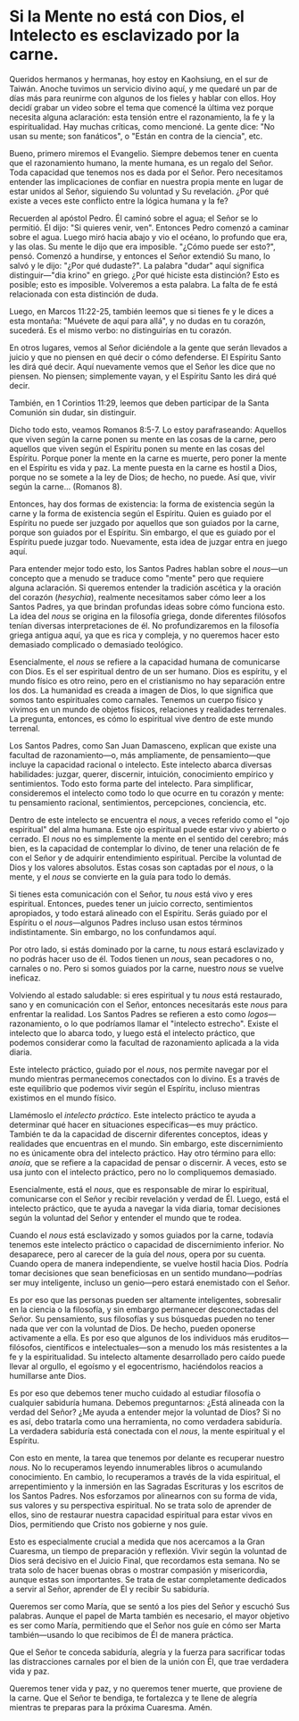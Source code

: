 # Si la Mente no está con Dios, el Intelecto es esclavizado por la carne.  

Queridos hermanos y hermanas, hoy estoy en Kaohsiung, en el sur de Taiwán. Anoche tuvimos un servicio divino aquí, y me quedaré un par de días más para reunirme con algunos de los fieles y hablar con ellos. Hoy decidí grabar un video sobre el tema que comencé la última vez porque necesita alguna aclaración: esta tensión entre el razonamiento, la fe y la espiritualidad. Hay muchas críticas, como mencioné. La gente dice: "No usan su mente; son fanáticos", o "Están en contra de la ciencia", etc.  

Bueno, primero miremos el Evangelio. Siempre debemos tener en cuenta que el razonamiento humano, la mente humana, es un regalo del Señor. Toda capacidad que tenemos nos es dada por el Señor. Pero necesitamos entender las implicaciones de confiar en nuestra propia mente en lugar de estar unidos al Señor, siguiendo Su voluntad y Su revelación. ¿Por qué existe a veces este conflicto entre la lógica humana y la fe?  

Recuerden al apóstol Pedro. Él caminó sobre el agua; el Señor se lo permitió. Él dijo: "Si quieres venir, ven". Entonces Pedro comenzó a caminar sobre el agua. Luego miró hacia abajo y vio el océano, lo profundo que era, y las olas. Su mente le dijo que era imposible. "¿Cómo puede ser esto?", pensó. Comenzó a hundirse, y entonces el Señor extendió Su mano, lo salvó y le dijo: "¿Por qué dudaste?". La palabra "dudar" aquí significa distinguir—"dia krino" en griego. ¿Por qué hiciste esta distinción? Esto es posible; esto es imposible. Volveremos a esta palabra. La falta de fe está relacionada con esta distinción de duda.  

Luego, en Marcos 11:22-25, también leemos que si tienes fe y le dices a esta montaña: "Muévete de aquí para allá", y no dudas en tu corazón, sucederá. Es el mismo verbo: no distinguirías en tu corazón.  

En otros lugares, vemos al Señor diciéndole a la gente que serán llevados a juicio y que no piensen en qué decir o cómo defenderse. El Espíritu Santo les dirá qué decir. Aquí nuevamente vemos que el Señor les dice que no piensen. No piensen; simplemente vayan, y el Espíritu Santo les dirá qué decir.  

También, en 1 Corintios 11:29, leemos que deben participar de la Santa Comunión sin dudar, sin distinguir.  

Dicho todo esto, veamos Romanos 8:5-7. Lo estoy parafraseando: Aquellos que viven según la carne ponen su mente en las cosas de la carne, pero aquellos que viven según el Espíritu ponen su mente en las cosas del Espíritu. Porque poner la mente en la carne es muerte, pero poner la mente en el Espíritu es vida y paz. La mente puesta en la carne es hostil a Dios, porque no se somete a la ley de Dios; de hecho, no puede. Así que, vivir según la carne... (Romanos 8).  

Entonces, hay dos formas de existencia: la forma de existencia según la carne y la forma de existencia según el Espíritu. Quien es guiado por el Espíritu no puede ser juzgado por aquellos que son guiados por la carne, porque son guiados por el Espíritu. Sin embargo, el que es guiado por el Espíritu puede juzgar todo. Nuevamente, esta idea de juzgar entra en juego aquí.  

Para entender mejor todo esto, los Santos Padres hablan sobre el *nous*—un concepto que a menudo se traduce como "mente" pero que requiere alguna aclaración. Si queremos entender la tradición ascética y la oración del corazón (*hesychia*), realmente necesitamos saber cómo leer a los Santos Padres, ya que brindan profundas ideas sobre cómo funciona esto. La idea del *nous* se origina en la filosofía griega, donde diferentes filósofos tenían diversas interpretaciones de él. No profundizaremos en la filosofía griega antigua aquí, ya que es rica y compleja, y no queremos hacer esto demasiado complicado o demasiado teológico.  

Esencialmente, el *nous* se refiere a la capacidad humana de comunicarse con Dios. Es el ser espiritual dentro de un ser humano. Dios es espíritu, y el mundo físico es otro reino, pero en el cristianismo no hay separación entre los dos. La humanidad es creada a imagen de Dios, lo que significa que somos tanto espirituales como carnales. Tenemos un cuerpo físico y vivimos en un mundo de objetos físicos, relaciones y realidades terrenales. La pregunta, entonces, es cómo lo espiritual vive dentro de este mundo terrenal.

Los Santos Padres, como San Juan Damasceno, explican que existe una facultad de razonamiento—o, más ampliamente, de pensamiento—que incluye la capacidad racional o intelecto. Este intelecto abarca diversas habilidades: juzgar, querer, discernir, intuición, conocimiento empírico y sentimientos. Todo esto forma parte del intelecto. Para simplificar, consideremos el intelecto como todo lo que ocurre en tu corazón y mente: tu pensamiento racional, sentimientos, percepciones, conciencia, etc.

Dentro de este intelecto se encuentra el *nous*, a veces referido como el "ojo espiritual" del alma humana. Este ojo espiritual puede estar vivo y abierto o cerrado. El *nous* no es simplemente la mente en el sentido del cerebro; más bien, es la capacidad de contemplar lo divino, de tener una relación de fe con el Señor y de adquirir entendimiento espiritual. Percibe la voluntad de Dios y los valores absolutos. Estas cosas son captadas por el *nous*, o la mente, y el *nous* se convierte en la guía para todo lo demás.

Si tienes esta comunicación con el Señor, tu *nous* está vivo y eres espiritual. Entonces, puedes tener un juicio correcto, sentimientos apropiados, y todo estará alineado con el Espíritu. Serás guiado por el Espíritu o el *nous*—algunos Padres incluso usan estos términos indistintamente. Sin embargo, no los confundamos aquí.

Por otro lado, si estás dominado por la carne, tu *nous* estará esclavizado y no podrás hacer uso de él. Todos tienen un *nous*, sean pecadores o no, carnales o no. Pero si somos guiados por la carne, nuestro *nous* se vuelve ineficaz.

Volviendo al estado saludable: si eres espiritual y tu *nous* está restaurado, sano y en comunicación con el Señor, entonces necesitarás este *nous* para enfrentar la realidad. Los Santos Padres se refieren a esto como *logos*—razonamiento, o lo que podríamos llamar el "intelecto estrecho". Existe el intelecto que lo abarca todo, y luego está el intelecto práctico, que podemos considerar como la facultad de razonamiento aplicada a la vida diaria.

Este intelecto práctico, guiado por el *nous*, nos permite navegar por el mundo mientras permanecemos conectados con lo divino. Es a través de este equilibrio que podemos vivir según el Espíritu, incluso mientras existimos en el mundo físico.

Llamémoslo el *intelecto práctico*. Este intelecto práctico te ayuda a determinar qué hacer en situaciones específicas—es muy práctico. También te da la capacidad de discernir diferentes conceptos, ideas y realidades que encuentras en el mundo. Sin embargo, este discernimiento no es únicamente obra del intelecto práctico. Hay otro término para ello: *anoia*, que se refiere a la capacidad de pensar o discernir. A veces, esto se usa junto con el intelecto práctico, pero no lo compliquemos demasiado.

Esencialmente, está el *nous*, que es responsable de mirar lo espiritual, comunicarse con el Señor y recibir revelación y verdad de Él. Luego, está el intelecto práctico, que te ayuda a navegar la vida diaria, tomar decisiones según la voluntad del Señor y entender el mundo que te rodea.

Cuando el *nous* está esclavizado y somos guiados por la carne, todavía tenemos este intelecto práctico o capacidad de discernimiento inferior. No desaparece, pero al carecer de la guía del *nous*, opera por su cuenta. Cuando opera de manera independiente, se vuelve hostil hacia Dios. Podría tomar decisiones que sean beneficiosas en un sentido mundano—podrías ser muy inteligente, incluso un genio—pero estará enemistado con el Señor.

Es por eso que las personas pueden ser altamente inteligentes, sobresalir en la ciencia o la filosofía, y sin embargo permanecer desconectadas del Señor. Su pensamiento, sus filosofías y sus búsquedas pueden no tener nada que ver con la voluntad de Dios. De hecho, pueden oponerse activamente a ella. Es por eso que algunos de los individuos más eruditos—filósofos, científicos e intelectuales—son a menudo los más resistentes a la fe y la espiritualidad. Su intelecto altamente desarrollado pero caído puede llevar al orgullo, el egoísmo y el egocentrismo, haciéndolos reacios a humillarse ante Dios.

Es por eso que debemos tener mucho cuidado al estudiar filosofía o cualquier sabiduría humana. Debemos preguntarnos: ¿Está alineada con la verdad del Señor? ¿Me ayuda a entender mejor la voluntad de Dios? Si no es así, debo tratarla como una herramienta, no como verdadera sabiduría. La verdadera sabiduría está conectada con el *nous*, la mente espiritual y el Espíritu.

Con esto en mente, la tarea que tenemos por delante es recuperar nuestro *nous*. No lo recuperamos leyendo innumerables libros o acumulando conocimiento. En cambio, lo recuperamos a través de la vida espiritual, el arrepentimiento y la inmersión en las Sagradas Escrituras y los escritos de los Santos Padres. Nos esforzamos por alinearnos con su forma de vida, sus valores y su perspectiva espiritual. No se trata solo de aprender de ellos, sino de restaurar nuestra capacidad espiritual para estar vivos en Dios, permitiendo que Cristo nos gobierne y nos guíe.

Esto es especialmente crucial a medida que nos acercamos a la Gran Cuaresma, un tiempo de preparación y reflexión. Vivir según la voluntad de Dios será decisivo en el Juicio Final, que recordamos esta semana. No se trata solo de hacer buenas obras o mostrar compasión y misericordia, aunque estas son importantes. Se trata de estar completamente dedicados a servir al Señor, aprender de Él y recibir Su sabiduría.

Queremos ser como María, que se sentó a los pies del Señor y escuchó Sus palabras. Aunque el papel de Marta también es necesario, el mayor objetivo es ser como María, permitiendo que el Señor nos guíe en cómo ser Marta también—usando lo que recibimos de Él de manera práctica.

Que el Señor te conceda sabiduría, alegría y la fuerza para sacrificar todas las distracciones carnales por el bien de la unión con Él, que trae verdadera vida y paz.

Queremos tener vida y paz, y no queremos tener muerte, que proviene de la carne. Que el Señor te bendiga, te fortalezca y te llene de alegría mientras te preparas para la próxima Cuaresma. Amén.

